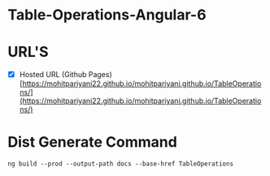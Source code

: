 # Table-Operations-Angular-6
# URL'S
- [x] Hosted URL (Github Pages) [https://mohitpariyani22.github.io/mohitpariyani.github.io/TableOperations/](https://mohitpariyani22.github.io/mohitpariyani.github.io/TableOperations/)

# Dist Generate Command 
```shell
ng build --prod --output-path docs --base-href TableOperations
``` 
